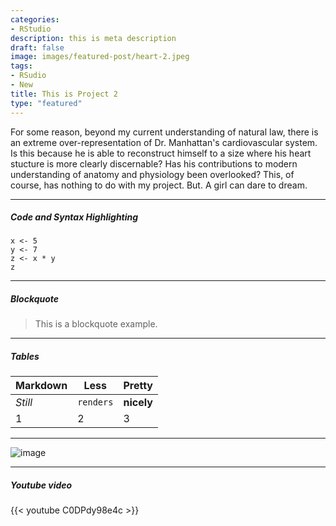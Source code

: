 ```yaml
---
categories:
- RStudio
description: this is meta description
draft: false
image: images/featured-post/heart-2.jpeg
tags:
- RSudio
- New
title: This is Project 2
type: "featured"
---
```


For some reason, beyond my current understanding of natural law, there is an extreme over-representation of Dr. Manhattan's cardiovascular system. Is this because he is able to reconstruct himself to a size where his heart stucture is more clearly discernable? Has his contributions to modern understanding of anatomy and physiology been overlooked? This, of course, has nothing to do with my project. But. A girl can dare to dream.  
<hr>


##### Code and Syntax Highlighting


```
x <- 5
y <- 7
z <- x * y
z
```



<hr>

##### Blockquote

> This is a blockquote example.

<hr>



##### Tables


Markdown | Less | Pretty
--- | --- | ---
*Still* | `renders` | **nicely**
1 | 2 | 3

<hr>

![image](/images/dr.jpg)

<hr>

##### Youtube video

{{< youtube C0DPdy98e4c >}}
